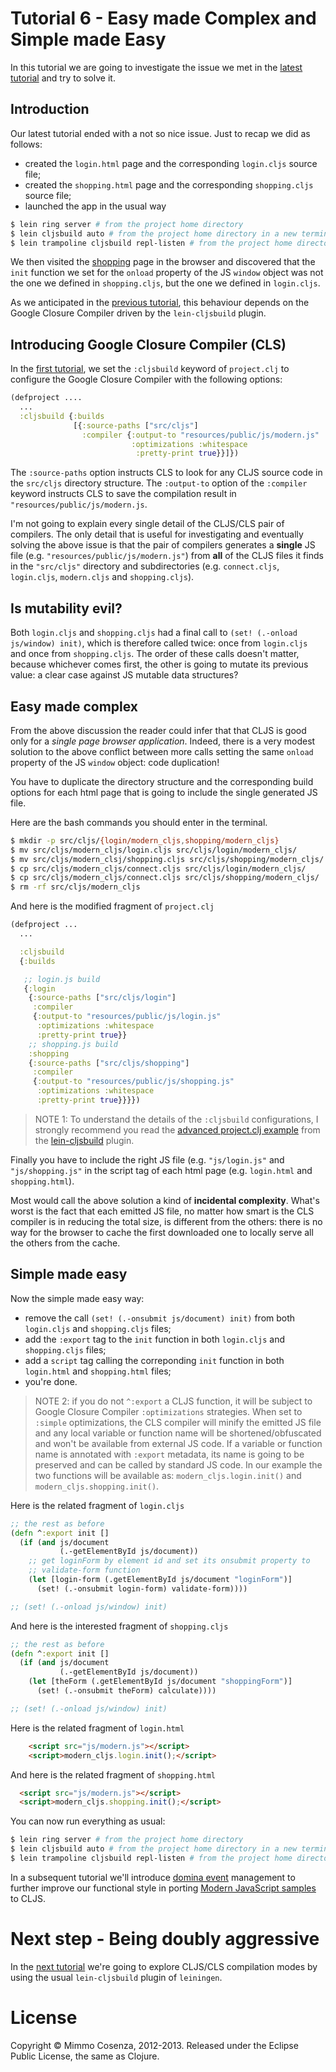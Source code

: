 # Tutorial 6 - Easy made Complex and Simple made Easy

In this tutorial we are going to investigate the issue we met in the
[latest tutorial][1] and try to solve it.

## Introduction

Our latest tutorial ended with a not so nice issue. Just to recap we did as
follows:

* created the `login.html` page and the corresponding `login.cljs`
  source file;
* created the `shopping.html` page and the corresponding
  `shopping.cljs` source file;
* launched the app in the usual way

```bash
$ lein ring server # from the project home directory
$ lein cljsbuild auto # from the project home directory in a new terminal
$ lein trampoline cljsbuild repl-listen # from the project home directory in a new terminal
```

We then visited the [shopping][2] page in the browser and discovered
that the `init` function we set for the `onload` property of the JS
`window` object was not the one we defined in `shopping.cljs`, but the
one we defined in `login.cljs`.

As we anticipated in the [previous tutorial][1], this behaviour
depends on the Google Closure Compiler driven by the `lein-cljsbuild`
plugin.

## Introducing Google Closure Compiler (CLS)

In the [first tutorial][3], we set the `:cljsbuild` keyword of
`project.clj` to configure the Google Closure Compiler with the following
options:

```clojure
(defproject ....
  ...
  :cljsbuild {:builds
              [{:source-paths ["src/cljs"]
                :compiler {:output-to "resources/public/js/modern.js"
                           :optimizations :whitespace
                            :pretty-print true}}]})

```

The `:source-paths` option instructs CLS to look for any CLJS source
code in the `src/cljs` directory structure. The `:output-to` option of
the `:compiler` keyword instructs CLS to save the compilation result
in `"resources/public/js/modern.js`.

I'm not going to explain every single detail of the CLJS/CLS pair of
compilers. The only detail that is useful for investigating and
eventually solving the above issue is that the pair of
compilers generates a **single** JS file
(e.g. `"resources/public/js/modern.js"`) from **all** of the CLJS files
it finds in the `"src/cljs"` directory and subdirectories
(e.g. `connect.cljs`, `login.cljs`, `modern.cljs` and
`shopping.cljs`).

## Is mutability evil?

Both `login.cljs` and `shopping.cljs` had a final call to `(set!
(.-onload js/window) init)`, which is therefore called twice: once from
`login.cljs` and once from `shopping.cljs`. The order of these calls
doesn't matter, because whichever comes first, the other is going to
mutate its previous value: a clear case against JS mutable data
structures?

## Easy made complex

From the above discussion the reader could infer that that CLJS is good only
for a *single page browser application*. Indeed, there is a very modest solution
to the above conflict between more calls setting the same `onload` property of
the JS `window` object: code duplication!

You have to duplicate the directory structure and the corresponding
build options for each html page that is going to include the single
generated JS file.

Here are the bash commands you should enter in the terminal.

```bash
$ mkdir -p src/cljs/{login/modern_cljs,shopping/modern_cljs}
$ mv src/cljs/modern_cljs/login.cljs src/cljs/login/modern_cljs/
$ mv src/cljs/modern_clsj/shopping.cljs src/cljs/shopping/modern_cljs/
$ cp src/cljs/modern_cljs/connect.cljs src/cljs/login/modern_cljs/
$ cp src/cljs/modern_cljs/connect.cljs src/cljs/shopping/modern_cljs/
$ rm -rf src/cljs/modern_cljs
```

And here is the modified fragment of `project.clj`

```clojure
(defproject ...
  ...

  :cljsbuild
  {:builds

   ;; login.js build
   {:login
    {:source-paths ["src/cljs/login"]
     :compiler
     {:output-to "resources/public/js/login.js"
      :optimizations :whitespace
      :pretty-print true}}
    ;; shopping.js build
    :shopping
    {:source-paths ["src/cljs/shopping"]
     :compiler
     {:output-to "resources/public/js/shopping.js"
      :optimizations :whitespace
      :pretty-print true}}}})
```

> NOTE 1: To understand the details of the `:cljsbuild` configurations,
> I strongly recommend you read the [advanced project.clj example][4]
> from the [lein-cljsbuild][5] plugin.

Finally you have to include the right JS file (e.g. `"js/login.js"`
and `"js/shopping.js"` in the script tag of each html page
(e.g. `login.html` and `shopping.html`).

Most would call the above solution a kind of **incidental
complexity**. What's worst is the fact that each emitted JS file, no
matter how smart is the CLS compiler is in reducing the total size, is
different from the others: there is no way for the browser to cache the first
downloaded one to locally serve all the others from the cache.

## Simple made easy

Now the simple made easy way:

* remove the call `(set! (.-onsubmit js/document) init)` from both
  `login.cljs` and `shopping.cljs` files;
* add the `:export` tag to the `init` function in both `login.cljs` and
  `shopping.cljs` files;
* add a `script` tag calling the correponding `init` function in both
  `login.html` and `shopping.html` files;
* you're done.

> NOTE 2: if you do not `^:export` a CLJS function, it will be subject
> to Google Closure Compiler `:optimizations` strategies. When set to
> `:simple` optimizations, the CLS compiler will minify the emitted
> JS file and any local variable or function name will be shortened/obfuscated and
> won't be available from external JS code. If a variable or function
> name is annotated with `:export` metadata, its name is going to be
> preserved and can be called by standard JS code. In our example the
> two functions will be available as: `modern_cljs.login.init()` and
> `modern_cljs.shopping.init()`.

Here is the related fragment of `login.cljs`

```clojure
;; the rest as before
(defn ^:export init []
  (if (and js/document
           (.-getElementById js/document))
    ;; get loginForm by element id and set its onsubmit property to
    ;; validate-form function
    (let [login-form (.getElementById js/document "loginForm")]
      (set! (.-onsubmit login-form) validate-form))))

;; (set! (.-onload js/window) init)
```

And here is the interested fragment of `shopping.cljs`

```clojure
;; the rest as before
(defn ^:export init []
  (if (and js/document
           (.-getElementById js/document))
    (let [theForm (.getElementById js/document "shoppingForm")]
      (set! (.-onsubmit theForm) calculate))))

;; (set! (.-onload js/window) init)

```
Here is the related fragment of `login.html`

```html
    <script src="js/modern.js"></script>
    <script>modern_cljs.login.init();</script>
```

And here is the related fragment of `shopping.html`

```html
  <script src="js/modern.js"></script>
  <script>modern_cljs.shopping.init();</script>
```

You can now run everything as usual:

```bash
$ lein ring server # from the project home directory
$ lein cljsbuild auto # from the project home directory in a new terminal
$ lein trampoline cljsbuild repl-listen # from the project home directory in a new terminal
```

In a subsequent tutorial we'll introduce [domina event][6] management
to further improve our functional style in porting
[Modern JavaScript samples][7] to CLJS.

# Next step - Being doubly aggressive

In the [next tutorial][8] we're going to explore CLJS/CLS compilation modes by
using the usual `lein-cljsbuild` plugin of `leiningen`.

# License

Copyright © Mimmo Cosenza, 2012-2013. Released under the Eclipse Public
License, the same as Clojure.

[1]: https://github.com/magomimmo/modern-cljs/blob/master/doc/tutorial-05.md
[2]: http://localhost:3000/shopping.html
[3]: https://github.com/magomimmo/modern-cljs/blob/master/doc/tutorial-01.md
[4]: https://github.com/emezeske/lein-cljsbuild/blob/master/example-projects/advanced/project.clj
[5]: https://github.com/emezeske/lein-cljsbuild
[6]: https://github.com/levand/domina#event-handling
[7]: http://www.larryullman.com/books/modern-javascript-develop-and-design/
[8]: https://github.com/magomimmo/modern-cljs/blob/master/doc/tutorial-07.md
